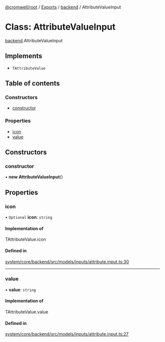 [@cromwell/root](../README.md) / [Exports](../modules.md) / [backend](../modules/backend.md) / AttributeValueInput

# Class: AttributeValueInput

[backend](../modules/backend.md).AttributeValueInput

## Implements

- `TAttributeValue`

## Table of contents

### Constructors

- [constructor](backend.AttributeValueInput.md#constructor)

### Properties

- [icon](backend.AttributeValueInput.md#icon)
- [value](backend.AttributeValueInput.md#value)

## Constructors

### constructor

• **new AttributeValueInput**()

## Properties

### icon

• `Optional` **icon**: `string`

#### Implementation of

TAttributeValue.icon

#### Defined in

[system/core/backend/src/models/inputs/attribute.input.ts:30](https://github.com/CromwellCMS/Cromwell/blob/master/system/core/backend/src/models/inputs/attribute.input.ts#L30)

___

### value

• **value**: `string`

#### Implementation of

TAttributeValue.value

#### Defined in

[system/core/backend/src/models/inputs/attribute.input.ts:27](https://github.com/CromwellCMS/Cromwell/blob/master/system/core/backend/src/models/inputs/attribute.input.ts#L27)
